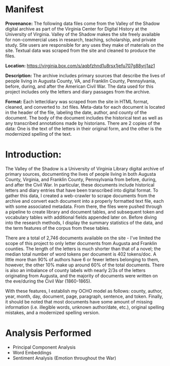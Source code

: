 # Manifest

__Provenance:__
	The following data files come from the Valley of the Shadow digital archive as part of the Virginia Center for Digital History at the University of Virginia. Valley of the Shadow makes the site freely available for non-commercial uses in research, teaching, scholarship, and private study. Site users are responsible for any uses they make of materials on the site. Textual data was scraped from the site and cleaned to produce the files.

__Location:__
	https://virginia.box.com/s/aqbfzhnd1u8rsx1jefu707g88yrj1az1

__Description:__ 
	The archive includes primary sources that describe the lives of people living in Augusta County, VA, and Franklin County, Pennsylvania, before, during, and after the American Civil War. The data used for this project includes only the letters and diary passages from the archive.

__Format:__ 
	Each letter/diary was scraped from the site in HTML format, cleaned, and converted to .txt files. Meta-data for each document is located in the header of the file, labeling the date, author, and county of the document. The body of the document includes the historical text as well as any transcribed annotations made by historians. There are 2 copies of the data: One is the text of the letters in their original form, and the other is the modernized spelling of the text. 

# Introduction: 
The Valley of the Shadow is a University of Virginia Library digital archive of primary 
sources, documenting the lives of people living in both Augusta County, Virginia, and Franklin 
County, Pennsylvania from before, during, and after the Civil War. In particular, these 
documents include historical letters and diary entries that have been transcribed into digital 
format. To gather this data, I created a web-crawler to scrape  documents from the 
archive and convert each document into a properly formatted text file, each with some 
associated metadata. From there, the files were pushed through a pipeline to create library and 
document tables, and subsequent token and vocabulary tables with additional fields appended 
later on. Before diving into the research methods, I display the summary statistics of the 
data, and the term features of the corpus from these tables.

There are a total of 2,746 documents available on the site - I've limited the scope of this project
to only letter documents from Augusta and Franklin counties. The length of the letters is 
much shorter than that of a novel; the median total number of word tokens per document is 
402 tokens/doc. A little more than 90% of authors have 6 or fewer letters belonging to them, 
however, the other 10% make up around 60% of the total documents. There is also an 
imbalance of county labels with nearly 2/3s of the letters originating from Augusta, and the 
majority of documents were written on the eve/during the Civil War (1860-1865). 

With these features, I establish my OCHO model as follows: county, author, year, month, day, document, 
page, paragraph, sentence, and token. Finally, it should be noted that most documents have 
some amount of missing information (i.e. illegible words, unknown author/date, etc.), original 
spelling mistakes, and a modernized spelling version.

# Analysis Performed
- Principal Component Analysis
- Word Embeddings
- Sentiment Analysis (Emotion throughout the War)

